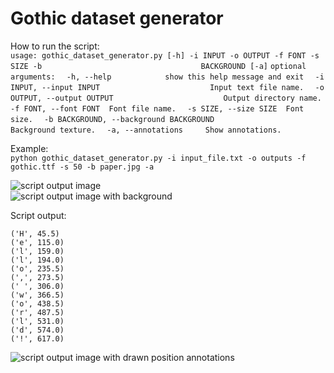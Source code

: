 # Gothic dataset generator

How to run the script:  
``usage: gothic_dataset_generator.py [-h] -i INPUT -o OUTPUT -f FONT -s SIZE -b``
``                                   BACKGROUND [-a]``
``optional arguments:``
``  -h, --help            show this help message and exit``
``  -i INPUT, --input INPUT``
``                        Input text file name.``
``  -o OUTPUT, --output OUTPUT``
``                        Output directory name.``
``  -f FONT, --font FONT  Font file name.``
``  -s SIZE, --size SIZE  Font size.``
``  -b BACKGROUND, --background BACKGROUND``
``                        Background texture.``
``  -a, --annotations     Show annotations.``

Example:  
``python gothic_dataset_generator.py -i input_file.txt -o outputs -f gothic.ttf -s 50 -b paper.jpg -a``

![script output image](https://github.com/xkissm00/gothic_dataset_generator/blob/master/image.png)  
![script output image with background](https://github.com/xkissm00/gothic_dataset_generator/blob/master/image_background.png)

Script output:

``('H', 45.5)``  
``('e', 115.0)``  
``('l', 159.0)``  
``('l', 194.0)``  
``('o', 235.5)``  
``(',', 273.5)``  
``(' ', 306.0)``  
``('w', 366.5)``  
``('o', 438.5)``  
``('r', 487.5)``  
``('l', 531.0)``  
``('d', 574.0)``  
``('!', 617.0)``  

![script output image with drawn position annotations](https://github.com/xkissm00/gothic_dataset_generator/blob/master/image_annotated.png)
